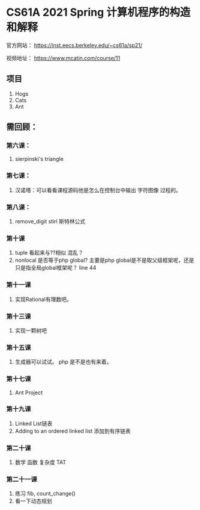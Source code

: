 # CS61A 2021 Spring 计算机程序的构造和解释

官方网站：
https://inst.eecs.berkeley.edu/~cs61a/sp21/

视频地址：
https://www.mcatin.com/course/11


## 项目
1. Hogs
2. Cats
3. Ant

## 需回顾：
### 第六课：
1. sierpinski's triangle

### 第七课：
1. 汉诺塔：可以看看课程源码他是怎么在控制台中输出 字符图像 过程的。

### 第八课：
1. remove_digit stirl 斯特林公式

### 第十课
1. tuple 看起来与??相似 混乱？
2. nonlocal 是否等于php global? 主要是php global是不是取父级框架呢，还是只是指全局global框架呢？ line 44

### 第十一课
1. 实现Rational有理数吧。

### 第十三课
1. 实现一颗树吧

### 第十五课
1. 生成器可以试试。 php 是不是也有来着。

### 第十七课
1. Ant Project

### 第十九课
1. Linked List链表
2. Adding to an ordered linked list 添加到有序链表

### 第二十课
1. 数学 函数  复杂度 TAT

### 第二十一课
1. 练习 fib, count_change()
2. 看一下动态规划